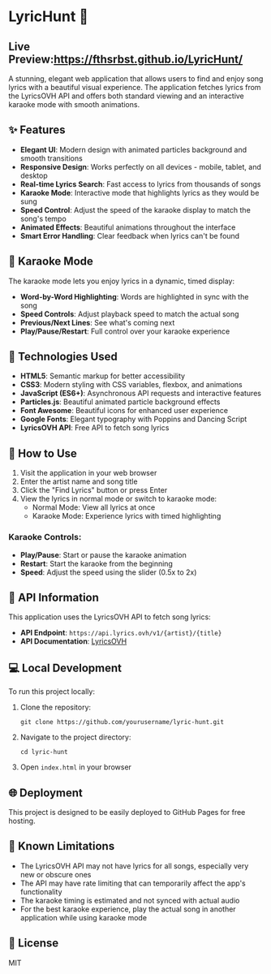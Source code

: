 # LyricHunt 🎵

## Live Preview:https://fthsrbst.github.io/LyricHunt/

A stunning, elegant web application that allows users to find and enjoy song lyrics with a beautiful visual experience. The application fetches lyrics from the LyricsOVH API and offers both standard viewing and an interactive karaoke mode with smooth animations.

## ✨ Features

- **Elegant UI**: Modern design with animated particles background and smooth transitions
- **Responsive Design**: Works perfectly on all devices - mobile, tablet, and desktop
- **Real-time Lyrics Search**: Fast access to lyrics from thousands of songs
- **Karaoke Mode**: Interactive mode that highlights lyrics as they would be sung
- **Speed Control**: Adjust the speed of the karaoke display to match the song's tempo
- **Animated Effects**: Beautiful animations throughout the interface
- **Smart Error Handling**: Clear feedback when lyrics can't be found

## 🎤 Karaoke Mode

The karaoke mode lets you enjoy lyrics in a dynamic, timed display:
- **Word-by-Word Highlighting**: Words are highlighted in sync with the song
- **Speed Controls**: Adjust playback speed to match the actual song
- **Previous/Next Lines**: See what's coming next
- **Play/Pause/Restart**: Full control over your karaoke experience

## 🚀 Technologies Used

- **HTML5**: Semantic markup for better accessibility
- **CSS3**: Modern styling with CSS variables, flexbox, and animations
- **JavaScript (ES6+)**: Asynchronous API requests and interactive features
- **Particles.js**: Beautiful animated particle background effects
- **Font Awesome**: Beautiful icons for enhanced user experience
- **Google Fonts**: Elegant typography with Poppins and Dancing Script
- **LyricsOVH API**: Free API to fetch song lyrics

## 🎯 How to Use

1. Visit the application in your web browser
2. Enter the artist name and song title
3. Click the "Find Lyrics" button or press Enter
4. View the lyrics in normal mode or switch to karaoke mode:
   - Normal Mode: View all lyrics at once
   - Karaoke Mode: Experience lyrics with timed highlighting

### Karaoke Controls:
- **Play/Pause**: Start or pause the karaoke animation
- **Restart**: Start the karaoke from the beginning
- **Speed**: Adjust the speed using the slider (0.5x to 2x)

## 🔧 API Information

This application uses the LyricsOVH API to fetch song lyrics:
- **API Endpoint**: `https://api.lyrics.ovh/v1/{artist}/{title}`
- **API Documentation**: [LyricsOVH](https://lyricsovh.docs.apiary.io/)

## 💻 Local Development

To run this project locally:

1. Clone the repository:
   ```
   git clone https://github.com/yourusername/lyric-hunt.git
   ```
2. Navigate to the project directory:
   ```
   cd lyric-hunt
   ```
3. Open `index.html` in your browser

## 🌐 Deployment

This project is designed to be easily deployed to GitHub Pages for free hosting.

## 📝 Known Limitations

- The LyricsOVH API may not have lyrics for all songs, especially very new or obscure ones
- The API may have rate limiting that can temporarily affect the app's functionality
- The karaoke timing is estimated and not synced with actual audio
- For the best karaoke experience, play the actual song in another application while using karaoke mode

## 📄 License

MIT 
